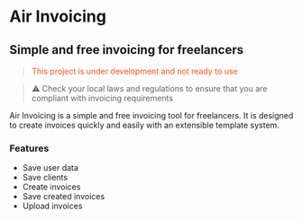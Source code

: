 # Air Invoicing
## Simple and free invoicing for freelancers

> <span style="color: #ff5020;">This project is under development and not ready to use</span>

> ⚠️ Check your local laws and regulations to ensure that you are compliant with invoicing requirements

Air Invoicing is a simple and free invoicing tool for freelancers. It is designed to create invoices quickly and easily with an extensible template system.

### Features
- Save user data
- Save clients
- Create invoices
- Save created invoices
- Upload invoices

